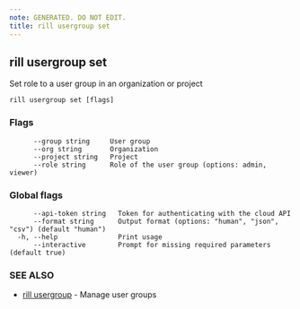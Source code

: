 ```yaml
---
note: GENERATED. DO NOT EDIT.
title: rill usergroup set
---
```

## rill usergroup set

Set role to a user group in an organization or project

```
rill usergroup set [flags]
```

### Flags

```
      --group string     User group
      --org string       Organization
      --project string   Project
      --role string      Role of the user group (options: admin, viewer)
```

### Global flags

```
      --api-token string   Token for authenticating with the cloud API
      --format string      Output format (options: "human", "json", "csv") (default "human")
  -h, --help               Print usage
      --interactive        Prompt for missing required parameters (default true)
```

### SEE ALSO

* [rill usergroup](usergroup.md)	 - Manage user groups

